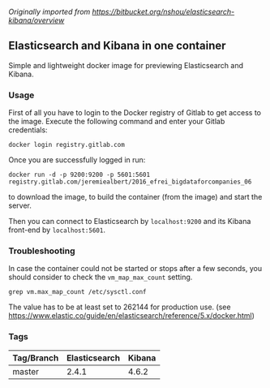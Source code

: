 *Originally imported from https://bitbucket.org/nshou/elasticsearch-kibana/overview*

## Elasticsearch and Kibana in one container

Simple and lightweight docker image for previewing Elasticsearch and Kibana.

### Usage

First of all you have to login to the Docker registry of Gitlab to get access to the image.
Execute the following command and enter your Gitlab credentials:

```
docker login registry.gitlab.com
```

Once you are successfully logged in run:

```
docker run -d -p 9200:9200 -p 5601:5601 registry.gitlab.com/jeremiealbert/2016_efrei_bigdataforcompanies_06
```

to download the image, to build the container (from the image) and start the server.

Then you can connect to Elasticsearch by `localhost:9200` and its Kibana front-end by `localhost:5601`.

### Troubleshooting

In case the container could not be started or stops after a few seconds, you should consider to check the `vm_map_max_count` setting.

```
grep vm.max_map_count /etc/sysctl.conf
```
The value has to be at least set to 262144 for production use. (see https://www.elastic.co/guide/en/elasticsearch/reference/5.x/docker.html)

### Tags

Tag/Branch     | Elasticsearch | Kibana
------- | ------------- | ------
master  |  2.4.1        | 4.6.2
